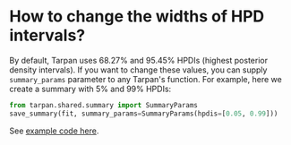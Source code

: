 # How to change the widths of HPD intervals?

By default, Tarpan uses 68.27% and 95.45% HPDIs (highest posterior density intervals).
If you want to change these values, you can supply `summary_params` parameter to
any Tarpan's function. For example, here we create a summary with 5% and 99% HPDIs:

```Python
from tarpan.shared.summary import SummaryParams
save_summary(fit, summary_params=SummaryParams(hpdis=[0.05, 0.99]))
```

See [example code here](/docs/examples/save_summary/a02_save_summary_configure_hpdi).
